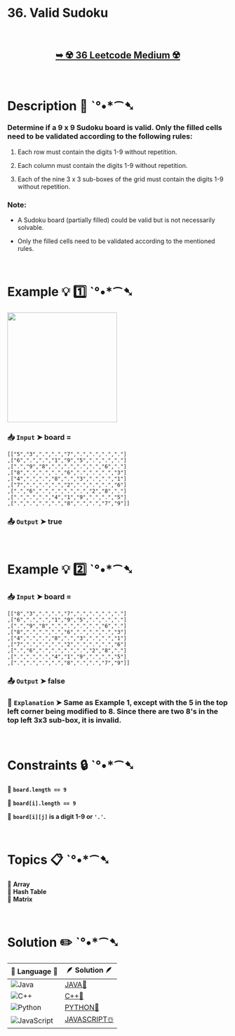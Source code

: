 # 36. Valid Sudoku

</br>

<h2 align="center"> 

<a href="https://leetcode.com/problems/valid-sudoku/description/"><strong>➥ ☢️ 36 Leetcode Medium ☢️ </strong></a>
</h2>

</br>

# Description 📜 ˋ°•*⁀➷

### Determine if a 9 x 9 Sudoku board is valid. Only the filled cells need to be validated according to the following rules:

1. Each row must contain the digits 1-9 without repetition.

2. Each column must contain the digits 1-9 without repetition.

3. Each of the nine 3 x 3 sub-boxes of the grid must contain the digits 1-9 without repetition.

### Note:

- A Sudoku board (partially filled) could be valid but is not necessarily solvable.

- Only the filled cells need to be validated according to the mentioned rules.

</br>

# Example 💡 1️⃣ ˋ°•*⁀➷

<img src="https://github.com/user-attachments/assets/c0c4f4ab-411c-43f9-9214-c14377a3fa72" width="250px" height="250px"/>

  ### 📥 `Input`  ➤  board = 

    [["5","3",".",".","7",".",".",".","."]
    ,["6",".",".","1","9","5",".",".","."]
    ,[".","9","8",".",".",".",".","6","."]
    ,["8",".",".",".","6",".",".",".","3"]
    ,["4",".",".","8",".","3",".",".","1"]
    ,["7",".",".",".","2",".",".",".","6"]
    ,[".","6",".",".",".",".","2","8","."]
    ,[".",".",".","4","1","9",".",".","5"]
    ,[".",".",".",".","8",".",".","7","9"]]

  ### 📤 `Output`  ➤ true

</br>

# Example 💡 2️⃣ ˋ°•*⁀➷

  ### 📥 `Input` ➤ board = 

    [["8","3",".",".","7",".",".",".","."]
    ,["6",".",".","1","9","5",".",".","."]
    ,[".","9","8",".",".",".",".","6","."]
    ,["8",".",".",".","6",".",".",".","3"]
    ,["4",".",".","8",".","3",".",".","1"]
    ,["7",".",".",".","2",".",".",".","6"]
    ,[".","6",".",".",".",".","2","8","."]
    ,[".",".",".","4","1","9",".",".","5"]
    ,[".",".",".",".","8",".",".","7","9"]]

  ### 📤 `Output`  ➤ false

  ### 🔦 `Explanation` ➤ Same as Example 1, except with the 5 in the top left corner being modified to 8. Since there are two 8's in the top left 3x3 sub-box, it is invalid.

</br>

# Constraints 🔒 ˋ°•*⁀➷

🔹 **`board.length == 9`** </br>

🔹 **`board[i].length == 9`** </br>

🔹 **`board[i][j]` is a digit 1-9 or `'.'`.** </br>

</br>

# Topics 📋 ˋ°•*⁀➷

🔸 **Array**  </br>
🔸 **Hash Table**  </br>
🔸 **Matrix**  </br>

</br>

# Solution ✏️ ˋ°•*⁀➷

| 📒 Language 📒  | 🪶 Solution 🪶 |
| ------------- | ------------- |
|  ![Java](https://img.shields.io/badge/java-%23ED8B00.svg?style=for-the-badge&logo=openjdk&logoColor=white)  | [JAVA🍁]() |
|  ![C++](https://img.shields.io/badge/c++-%2300599C.svg?style=for-the-badge&logo=c%2B%2B&logoColor=white)  | [C++🎲]()  |
|  ![Python](https://img.shields.io/badge/python-3670A0?style=for-the-badge&logo=python&logoColor=ffdd54)    | [PYTHON🍰]() |
| ![JavaScript](https://img.shields.io/badge/javascript-%23323330.svg?style=for-the-badge&logo=javascript&logoColor=%23F7DF1E)   | [JAVASCRIPT☃️]() |
